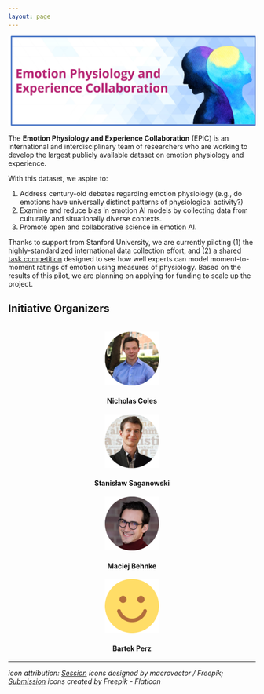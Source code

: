 ```yaml
---
layout: page
---
```


<img src="/assets/img/epic_banner.png" alt="" />

The <b>Emotion Physiology and Experience Collaboration</b> (EPiC) is an international and interdisciplinary team of researchers who are working to develop the largest publicly available dataset on emotion physiology and experience.<br>

With this dataset, we aspire to:
1. Address century-old debates regarding emotion physiology (e.g., do emotions have universally distinct patterns of physiological activity?)
2. Examine and reduce bias in emotion AI models by collecting data from culturally and situationally diverse contexts.
3. Promote open and collaborative science in emotion AI.

Thanks to support from Stanford University, we are currently piloting (1) the highly-standardized international data collection effort, and (2) a <a href = "https://epic-collab.github.io/competition/">shared task competition</a> designed to see how well experts can model moment-to-moment ratings of emotion using measures of physiology. Based on the results of this pilot, we are planning on applying for funding to scale up the project.

## Initiative Organizers

<section>
	<br>
	<div class="container">
		<div class="row justify-content-around">
		  <div class="col-lg-4 col-md-4 col-sm-4 col-xs-4" align="center">
		    <img src="/assets/img/Coles_headshot.jpg" alt="" width="110" height="110">
			   <h4>Nicholas Coles</h4>
		  </div>
      		  <div class="col-lg-4 col-md-4 col-sm-4 col-xs-4" align="center">
		    <img src="/assets/img/Saganowski_headshot.jpg" alt="" width="110" height="110">
			   <h4>Stanisław Saganowski</h4>
		  </div>
		  <div class="col-lg-4 col-md-4 col-sm-4 col-xs-4" align="center">
		    <img src="/assets/img/Behnke_headshot.jpg" alt="" width="110" height="110">
			   <h4>Maciej Behnke</h4>
		  </div>
		  <div class="col-sm-12">
        			<p>   </p>
    		  </div>
	 	  <div class="col-lg-4 col-md-4 col-sm-4 col-xs-4" align="center">
		    <img src="/assets/img/Perz_headshot.png" alt="" width="110" height="110">
			   <h4>Bartek Perz</h4>
		  </div>
	  </div>
	</div>
</section>


***
*icon attribution: <a href="http://www.freepik.com" target="_blank">Session</a> icons designed by macrovector / Freepik;
<a href="https://www.flaticon.com/" target="_blank">Submission</a> icons created by Freepik - Flaticon*
